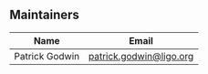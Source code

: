 ## Maintainers

| Name                | Email                                 |
|---------------------|---------------------------------------|
| Patrick Godwin      | <patrick.godwin@ligo.org>             |

